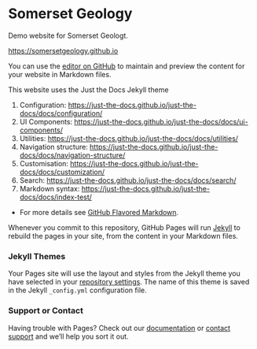 # Somerset Geology
Demo website for Somerset Geologt.

https://somersetgeology.github.io

You can use the [editor on GitHub](https://github.com/somersetgeology/somersetgeology/edit/master/README.md) to maintain and preview the content for your website in Markdown files.

This website uses the Just the Docs Jekyll theme

1. Configuration: https://just-the-docs.github.io/just-the-docs/docs/configuration/
2. UI Components: https://just-the-docs.github.io/just-the-docs/docs/ui-components/
3. Utilities: https://just-the-docs.github.io/just-the-docs/docs/utilities/
4. Navigation structure: https://just-the-docs.github.io/just-the-docs/docs/navigation-structure/
5. Customisation: https://just-the-docs.github.io/just-the-docs/docs/customization/
6. Search: https://just-the-docs.github.io/just-the-docs/docs/search/
7. Markdown syntax: https://just-the-docs.github.io/just-the-docs/docs/index-test/
 - For more details see [GitHub Flavored Markdown](https://guides.github.com/features/mastering-markdown/).

Whenever you commit to this repository, GitHub Pages will run [Jekyll](https://jekyllrb.com/) to rebuild the pages in your site, from the content in your Markdown files.

### Jekyll Themes

Your Pages site will use the layout and styles from the Jekyll theme you have selected in your [repository settings](https://github.com/pmarsceill/test-jtd/settings). The name of this theme is saved in the Jekyll `_config.yml` configuration file.

### Support or Contact

Having trouble with Pages? Check out our [documentation](https://help.github.com/categories/github-pages-basics/) or [contact support](https://github.com/contact) and we’ll help you sort it out.
